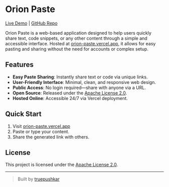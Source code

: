# Orion Paste

[Live Demo](https://orion-paste.vercel.app) | [GitHub Repo](https://github.com/truepushkar/orion-paste)

Orion Paste is a web-based application designed to help users quickly share text, code snippets, or any other content through a simple and accessible interface. Hosted at [orion-paste.vercel.app](https://orion-paste.vercel.app), it allows for easy pasting and sharing without the need for accounts or complex setup.

## Features

- **Easy Paste Sharing**: Instantly share text or code via unique links.
- **User-Friendly Interface**: Minimal, clean, and responsive web design.
- **Public Access**: No login required—share with anyone via a URL.
- **Open Source**: Released under the [Apache License 2.0](LICENSE).
- **Hosted Online**: Accessible 24/7 via Vercel deployment.

## Quick Start

1. Visit [orion-paste.vercel.app](https://orion-paste.vercel.app)
2. Paste or type your content.
3. Share the generated link with others.

## License

This project is licensed under the [Apache License 2.0](LICENSE).

---

> Built by [truepushkar](https://github.com/truepushkar)
